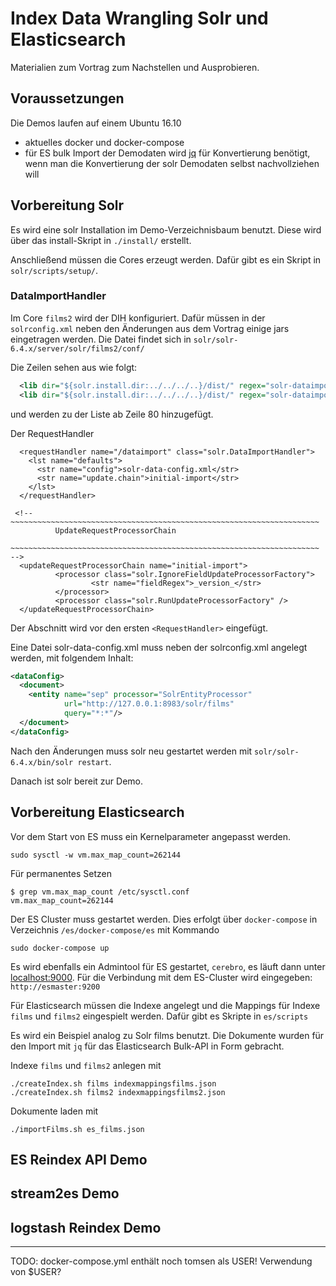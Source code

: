 # Index Data Wrangling Solr und Elasticsearch
Materialien zum Vortrag zum Nachstellen und Ausprobieren. 

## Voraussetzungen
Die Demos laufen auf einem Ubuntu 16.10
* aktuelles docker und docker-compose
* für ES bulk Import der Demodaten wird [jq](https://stedolan.github.io/jq/) für Konvertierung benötigt, wenn man die Konvertierung der solr Demodaten selbst nachvollziehen will

## Vorbereitung Solr 
Es wird eine solr Installation im Demo-Verzeichnisbaum benutzt. Diese wird über das install-Skript in `./install/` erstellt.

Anschließend müssen die Cores erzeugt werden. Dafür gibt es ein Skript in `solr/scripts/setup/`.

### DataImportHandler
Im Core `films2` wird der DIH konfiguriert. Dafür müssen in der `solrconfig.xml` neben den Änderungen aus dem Vortrag einige jars eingetragen werden.
Die Datei findet sich in `solr/solr-6.4.x/server/solr/films2/conf/`

Die Zeilen sehen aus wie folgt:

```xml
  <lib dir="${solr.install.dir:../../../..}/dist/" regex="solr-dataimporthandler-\d.*\.jar" />
  <lib dir="${solr.install.dir:../../../..}/dist/" regex="solr-dataimporthandler-extras-\d.*\.jar" />
```
und werden zu der Liste ab Zeile 80 hinzugefügt.

Der RequestHandler
```
  <requestHandler name="/dataimport" class="solr.DataImportHandler">
    <lst name="defaults">
      <str name="config">solr-data-config.xml</str>
      <str name="update.chain">initial-import</str>
    </lst>
  </requestHandler>

 <!-- ~~~~~~~~~~~~~~~~~~~~~~~~~~~~~~~~~~~~~~~~~~~~~~~~~~~~~~~~~~~~~~~~~~~~~
          UpdateRequestProcessorChain
      ~~~~~~~~~~~~~~~~~~~~~~~~~~~~~~~~~~~~~~~~~~~~~~~~~~~~~~~~~~~~~~~~~~~~~ -->
  <updateRequestProcessorChain name="initial-import">
          <processor class="solr.IgnoreFieldUpdateProcessorFactory">
                  <str name="fieldRegex">_version_</str>
          </processor>
          <processor class="solr.RunUpdateProcessorFactory" />
  </updateRequestProcessorChain>
```

Der Abschnitt wird vor den ersten `<RequestHandler>` eingefügt.

Eine Datei solr-data-config.xml muss neben der solrconfig.xml angelegt werden, mit folgendem Inhalt:

```xml
<dataConfig>
  <document>
    <entity name="sep" processor="SolrEntityProcessor"
            url="http://127.0.0.1:8983/solr/films"
            query="*:*"/>
  </document>
</dataConfig>
```

Nach den Änderungen muss solr neu gestartet werden mit `solr/solr-6.4.x/bin/solr restart`.

Danach ist solr bereit zur Demo.


## Vorbereitung Elasticsearch

Vor dem Start von ES muss ein Kernelparameter angepasst werden.
```
sudo sysctl -w vm.max_map_count=262144
```

Für permanentes Setzen
```
$ grep vm.max_map_count /etc/sysctl.conf
vm.max_map_count=262144
```

Der ES Cluster muss gestartet werden. Dies erfolgt über `docker-compose` in Verzeichnis `/es/docker-compose/es` mit Kommando
```
sudo docker-compose up
```

Es wird ebenfalls ein Admintool für ES gestartet, `cerebro`, es läuft dann unter [localhost:9000](http://localhost:9000).
Für die Verbindung mit dem ES-Cluster wird eingegeben:  `http://esmaster:9200`


Für Elasticsearch müssen die Indexe angelegt und die Mappings für Indexe `films` und `films2` eingespielt werden. Dafür gibt es Skripte in
`es/scripts`

Es wird ein Beispiel analog zu Solr films benutzt. Die Dokumente wurden für den Import mit `jq` für das Elasticsearch Bulk-API in Form gebracht.  

Indexe `films` und `films2` anlegen mit
```
./createIndex.sh films indexmappingsfilms.json
./createIndex.sh films2 indexmappingsfilms2.json
```

Dokumente laden mit
```
./importFilms.sh es_films.json
```

## ES Reindex API Demo


## stream2es Demo


## logstash Reindex Demo



--- 
TODO:  docker-compose.yml  enthält noch tomsen als USER! Verwendung von $USER?